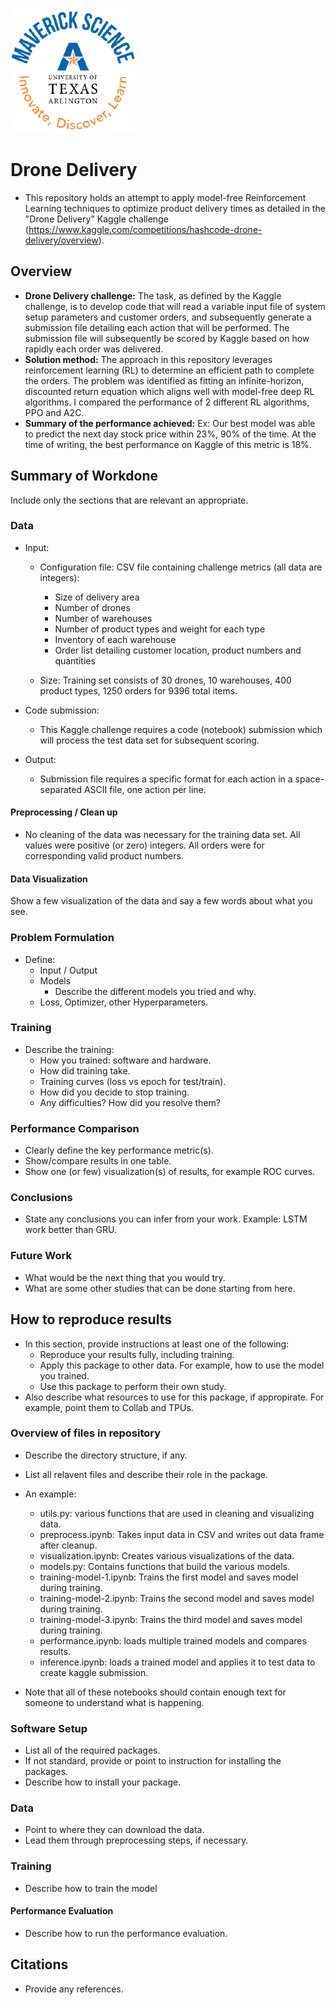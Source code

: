 ![](UTA-DataScience-Logo.png)

# Drone Delivery 

* This repository holds an attempt to apply model-free Reinforcement Learning techniques to optimize product delivery times as detailed in the "Drone Delivery" Kaggle challenge (https://www.kaggle.com/competitions/hashcode-drone-delivery/overview). 

## Overview

  * **Drone Delivery challenge:**  The task, as defined by the Kaggle challenge, is to develop code that will read a variable input file of system setup parameters and customer orders, and subsequently generate a submission file detailing each action that will be performed. The submission file will subsequently be scored by Kaggle based on how rapidly each order was delivered.   
  * **Solution method:** The approach in this repository leverages reinforcement learning (RL) to determine an efficient path to complete the orders. The problem was identified as fitting an infinite-horizon, discounted return equation which aligns well with model-free deep RL algorithms.  I compared the performance of 2 different RL algorithms, PPO and A2C.
  * **Summary of the performance achieved:** Ex: Our best model was able to predict the next day stock price within 23%, 90% of the time. At the time of writing, the best performance on Kaggle of this metric is 18%.

## Summary of Workdone

Include only the sections that are relevant an appropriate.

### Data

* Input:

   * Configuration file: CSV file containing challenge metrics (all data are integers):
     * Size of delivery area
     * Number of drones
     * Number of warehouses
     * Number of product types and weight for each type
     * Inventory of each warehouse
     * Order list detailing customer location, product numbers and quantities
 
   * Size: Training set consists of 30 drones, 10 warehouses, 400 product types, 1250 orders for 9396 total 
items.
* Code submission: 
   * This Kaggle challenge requires a code (notebook) submission which will process the test data set for subsequent scoring.
* Output:
   * Submission file requires a specific format for each action in a space-separated ASCII file, one action per line.

   

#### Preprocessing / Clean up

* No cleaning of the data was necessary for the training data set. All values were positive (or zero) integers. All orders were for corresponding valid product numbers. 

#### Data Visualization

Show a few visualization of the data and say a few words about what you see.

### Problem Formulation

* Define:
  * Input / Output
  * Models
    * Describe the different models you tried and why.
  * Loss, Optimizer, other Hyperparameters.

### Training

* Describe the training:
  * How you trained: software and hardware.
  * How did training take.
  * Training curves (loss vs epoch for test/train).
  * How did you decide to stop training.
  * Any difficulties? How did you resolve them?

### Performance Comparison

* Clearly define the key performance metric(s).
* Show/compare results in one table.
* Show one (or few) visualization(s) of results, for example ROC curves.

### Conclusions

* State any conclusions you can infer from your work. Example: LSTM work better than GRU.

### Future Work

* What would be the next thing that you would try.
* What are some other studies that can be done starting from here.

## How to reproduce results

* In this section, provide instructions at least one of the following:
   * Reproduce your results fully, including training.
   * Apply this package to other data. For example, how to use the model you trained.
   * Use this package to perform their own study.
* Also describe what resources to use for this package, if appropirate. For example, point them to Collab and TPUs.

### Overview of files in repository

* Describe the directory structure, if any.
* List all relavent files and describe their role in the package.
* An example:
  * utils.py: various functions that are used in cleaning and visualizing data.
  * preprocess.ipynb: Takes input data in CSV and writes out data frame after cleanup.
  * visualization.ipynb: Creates various visualizations of the data.
  * models.py: Contains functions that build the various models.
  * training-model-1.ipynb: Trains the first model and saves model during training.
  * training-model-2.ipynb: Trains the second model and saves model during training.
  * training-model-3.ipynb: Trains the third model and saves model during training.
  * performance.ipynb: loads multiple trained models and compares results.
  * inference.ipynb: loads a trained model and applies it to test data to create kaggle submission.

* Note that all of these notebooks should contain enough text for someone to understand what is happening.

### Software Setup
* List all of the required packages.
* If not standard, provide or point to instruction for installing the packages.
* Describe how to install your package.

### Data

* Point to where they can download the data.
* Lead them through preprocessing steps, if necessary.

### Training

* Describe how to train the model

#### Performance Evaluation

* Describe how to run the performance evaluation.


## Citations

* Provide any references.







